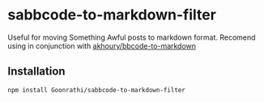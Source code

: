 # sabbcode-to-markdown-filter

Useful for moving Something Awful posts to markdown format. Recomend using in conjunction with [akhoury/bbcode-to-markdown](https://github.com/akhoury/bbcode-to-markdown)

## Installation

    npm install Goonrathi/sabbcode-to-markdown-filter
